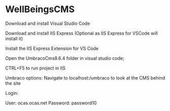 # WellBeingsCMS

Download and install Visual Studio Code

Download and install IIS Express (Optional as IIS Express for VSCode will install it)

Install the IIS Express Extension for VS Code

Open the UmbracoCms8.6.4 folder in visual studio code;

CTRL+F5 to run project in IIS

Umbraco options:
Navigate to localhost:<portItsBeingHostedOn>/umbraco to look at the CMS behind the site


Login:

User: ocas.ocas.net
Password: password10